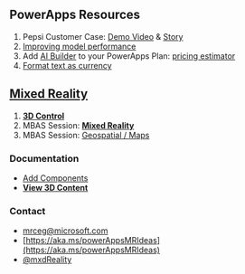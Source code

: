 ## PowerApps Resources

1. Pepsi Customer Case: [Demo Video](https://youtu.be/IA8aRy_WM4s) & [Story](https://customers.microsoft.com/en-au/story/gj-pepsi-consumer-goods-powerapps)
2. [Improving model performance](https://docs.microsoft.com/en-us/ai-builder/collect-images)
3. Add [AI Builder](https://powerapps.microsoft.com/en-us/ai-builder/) to your PowerApps Plan: [pricing estimator](https://powerapps.microsoft.com/en-us/ai-builder-calculator/)
4. [Format text as currency](https://powerusers.microsoft.com/t5/Building-Power-Apps/How-do-I-format-a-field-to-look-like-currency/m-p/333252?lightbox-message-images-127014=28693i34D470A228DD3DC6#M95738)

## [Mixed Reality](https://powerapps.microsoft.com/en-us/blog/introducing-mixed-reality-in-power-apps/)
1. **[3D Control](https://www.youtube.com/watch?v=mumeUoaE21k)**
2. MBAS Session: **[Mixed Reality](https://mymbas.microsoft.com/sessions/7b527160-9bbe-4f27-8972-c00d3f73e44f?source=sessions)**
3. MBAS Session: [Geospatial / Maps](https://mymbas.microsoft.com/sessions/e2ee04fc-2233-4227-9474-e044fa0d8883?source=speakerdetail)
### Documentation 
* [Add Components](https://docs.microsoft.com/en-us/powerapps/maker/canvas-apps/mixed-reality-overview)
* **[View 3D Content](https://docs.microsoft.com/en-us/powerapps/maker/canvas-apps/mixed-reality-component-view-3d)**
### Contact 
* [mrceg@microsoft.com](mailto:mrceg@microsoft.com)
* [https://aka.ms/powerAppsMRIdeas](https://aka.ms/powerAppsMRIdeas)
* [@mxdReality](https://twitter.com/mxdReality)
